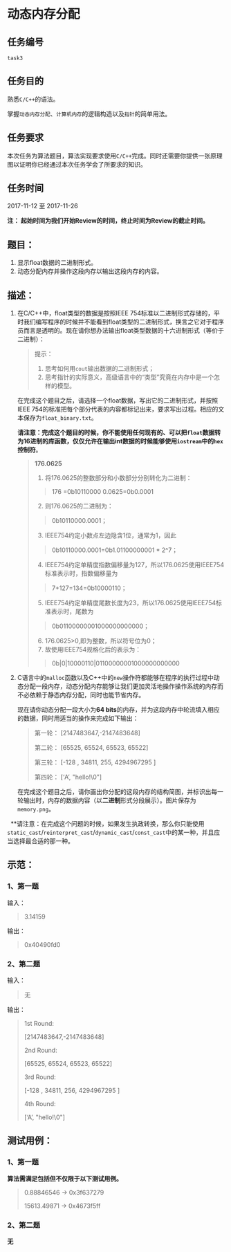 # 动态内存分配

## 任务编号

`task3`

## 任务目的

熟悉`C/C++`的语法。

掌握`动态内存分配`、`计算机内存`的逻辑构造以及`指针`的简单用法。

## 任务要求

本次任务为算法题目，算法实现要求使用`C/C++`完成。同时还需要你提供一张原理图以证明你已经通过本次任务学会了所要求的知识。

## 任务时间

2017-11-12 至 2017-11-26

**注： 起始时间为我们开始Review的时间，终止时间为Review的截止时间。**

## 题目：

1. 显示float数据的二进制形式。
2. 动态分配内存并操作这段内存以输出这段内存的内容。

## 描述：

1. 在C/C++中，float类型的数据是按照IEEE 754标准以二进制形式存储的，平时我们编写程序的时候并不能看到float类型的二进制形式，换言之它对于程序员而言是透明的。现在请你想办法输出float类型数据的十六进制形式（等价于二进制）：

   > 提示：
   >
   > 1. 思考如何用`cout`输出数据的二进制形式；
   > 2. 思考指针的实际意义，高级语言中的“类型”究竟在内存中是一个怎样的模型。

   在完成这个题目之后，请选择一个float数据，写出它的二进制形式，并按照IEEE 754的标准把每个部分代表的内容都标记出来，要求写出过程。相应的文本保存为`float_binary.txt`。
   
   **请注意：完成这个题目的时候，你不能使用任何现有的、可以把`float`数据转为16进制的库函数，仅仅允许在输出int数据的时候能够使用`iostream`中的`hex`控制符**。

   <!-- 如： -->

   >**176.0625**
   >
   >  1. 将176.0625的整数部分和小数部分分别转化为二进制：
   >> 176 =0b10110000
   >> 0.0625=0b0.0001
   >  2. 则176.0625的二进制为：
   >> 0b10110000.0001；
   >  3. IEEE754约定小数点左边隐含1位，通常为1，因此
   >> 0b10110000.0001=0b1.01100000001 * 2^7；
   >  4. IEEE754约定单精度指数偏移量为127，所以176.0625使用IEEE754标准表示时，指数偏移量为
   >> 7+127=134=0b10000110；
   >  5. IEEE754约定单精度尾数长度为23，所以176.0625使用IEEE754标准表示时，尾数为
   >> 0b01100000001000000000000；
   >  6. 176.0625>0,即为整数，所以符号位为0；
   >  7. 故使用IEEE754规格化后的表示为：
   >> 0b|0|10000110|01100000001000000000000
   >

2. C语言中的`malloc`函数以及C++中的`new`操作符都能够在程序的执行过程中动态分配一段内存，动态分配内存能够让我们更加灵活地操作操作系统的内存而不必依赖于静态内存分配，同时也能节省内存。

   现在请你动态分配一段大小为**64 bits**的内存，并为这段内存中轮流填入相应的数据，同时用适当的操作来完成如下输出：

   > 第一轮：
   > [2147483647,-2147483648]
   >
   > 第二轮：
   > [65525, 65524, 65523, 65522]
   >
   > 第三轮：
   > [-128 , 34811, 255, 4294967295 ]
   >
   > 第四轮：
   > [‘A’, "hello!\0"]

   在完成这个题目之后，请你画出你分配的这段内存的结构简图，并标识出每一轮输出时，内存的数据内容（以**二进制**形式分段展示）。图片保存为`memory.png`。
   
   **请注意：在完成这个问题的时候，如果发生执政转换，那么你只能使用`static_cast`/`reinterpret_cast`/`dynamic_cast`/`const_cast`中的某一种，并且应当选择最合适的那一种。

## 示范：

### 1、第一题

输入：

> 3.14159

输出：

>0x40490fd0

### 2、第二题

输入：

> 无

输出：

> 1st Round:
>
> [2147483647,-2147483648]
>
> 2nd Round:
>
> [65525, 65524, 65523, 65522]
>
> 3rd Round:
>
> [-128 , 34811, 256, 4294967295 ]
>
> 4th Round:
>
> [‘A’, "hello!\0"]

## 测试用例：

### 1、第一题

**算法需满足包括但不仅限于以下测试用例。**

> 0.88846546 -> 0x3f637279
>
> 15613.49871 -> 0x4673f5ff

### 2、第二题

**无**
